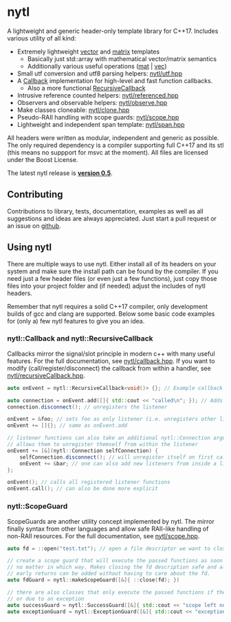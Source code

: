 # nytl

A lightweight and generic header-only template library for C++17.
Includes various utility of all kind:

- Extremely lightweight [vector](nytl/vec.hpp) and [matrix](nytl/mat.hpp) templates
	- Basically just std::array with mathematical vector/matrix semantics
	- Additionally various useful operations ([mat](nytl/matOps.hpp) | [vec](nytl/vecOps.hpp))
- Small utf conversion and utf8 parsing helpers: [nytl/utf.hpp](nytl/utf.hpp)
- A [Callback](nytl/callback.hpp) implementation for high-level and fast function callbacks.
	- Also a more functional [RecursiveCallback](nytl/recursiveCallback.hpp)
- Intrusive reference counted helpers: [nytl/referenced.hpp](nytl/referenced.hpp)
- Observers and observable helpers: [nytl/observe.hpp](nytl/observe.hpp)
- Make classes cloneable: [nytl/clone.hpp](nytl/clone.hpp)
- Pseudo-RAII handling with scope guards: [nytl/scope.hpp](nytl/scope.hpp)
- Lightweight and independent span template: [nytl/span.hpp](nytl/span.hpp)

All headers were written as modular, independent and generic as possible. The only required
dependency is a compiler supporting full C++17 and its stl (this means no suppport
for msvc at the moment).
All files are licensed under the Boost License.

The latest nytl release is
__[version 0.5](https://github.com/nyorain/nytl/releases)__.

## Contributing

Contributions to library, tests, documentation, examples as well as
all suggestions and ideas are always appreciated.
Just start a pull request or an issue on [github](https://github.com/nyorain/nytl).

## Using nytl

There are multiple ways to use nytl. Either install all of its headers on your system and make
sure the install path can be found by the compiler.
If you need just a few header files (or even just a few functions), just copy those files into
your project folder and (if needed) adjust the includes of nytl headers.

Remember that nytl requires a solid C++17 compiler, only development builds of gcc and clang
are supported.
Below some basic code examples for (only a) few nytl features to give you an idea.

### nytl::Callback and nytl::RecursiveCallback

Callbacks mirror the signal/slot principle in modern c++ with many useful features.
For the full documentation, see [nytl/callback.hpp](nytl/callback.hpp).
If you want to modify (call/register/disconnect) the callback from
within a handler, see [nytl/recursiveCallback.hpp](nytl/recursiveCallback.hpp).

```cpp
auto onEvent = nytl::RecursiveCallback<void()> {}; // Example callback

auto connection = onEvent.add([]{ std::cout << "called\n"; }); // Adds a callback listener
connection.disconnect(); // unregisters the listener

onEvent = &foo; // sets foo as only listener (i.e. unregisters other listeners)
onEvent += []{}; // same as onEvent.add

// listener functions can also take an additional nytl::Connection argument that
// allows them to unregister themself from within the listener
onEvent += [&](nytl::Connection selfConnection) {
	selfConnection.disconnect(); // will unregister itself on first call
	onEvent += &bar; // one can also add new listeners from inside a listener
};

onEvent(); // calls all registered listener functions
onEvent.call(); // can also be done more explicit
```

### nytl::ScopeGuard

ScopeGuards are another utility concept implemented by nytl. The mirror finally syntax from
other languages and allow safe RAII-like handling of non-RAII resources.
For the full documentation, see [nytl/scope.hpp](nytl/scope.hpp).

```cpp
auto fd = ::open("test.txt"); // open a file descriptor we want to close later on

// create a scope guard that will execute the passed functions as soon as this scope is left,
// no matter in which way. Makes closing the fd description safe and also more maintainable since
// early returns can be added without having to care about the fd.
auto fdGuard = nytl::makeScopeGuard([&]{ ::close(fd); })

// there are also classes that only execute the passed functions if the scope was left normally
// or due to an exception
auto successGuard = nytl::SuccessGuard([&]{ std::cout << "scope left normally\n"; });
auto exceptionGuard = nytl::ExceptionGuard([&]{ std::cout << "exception thrown\n"; });
```
